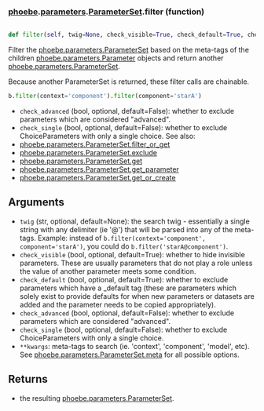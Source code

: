 ### [phoebe](phoebe.md).[parameters](phoebe.parameters.md).[ParameterSet](phoebe.parameters.ParameterSet.md).filter (function)


```py

def filter(self, twig=None, check_visible=True, check_default=True, check_advanced=False, check_single=False, **kwargs)

```



Filter the [phoebe.parameters.ParameterSet](phoebe.parameters.ParameterSet.md) based on the meta-tags of the
children [phoebe.parameters.Parameter](phoebe.parameters.Parameter.md) objects and return another
[phoebe.parameters.ParameterSet](phoebe.parameters.ParameterSet.md).

Because another ParameterSet is returned, these filter calls are
chainable.

```py
b.filter(context='component').filter(component='starA')
```

* `check_advanced` (bool, optional, default=False): whether to exclude parameters which
    are considered "advanced".
* `check_single` (bool, optional, default=False): whether to exclude ChoiceParameters
    with only a single choice.
See also:
* [phoebe.parameters.ParameterSet.filter_or_get](phoebe.parameters.ParameterSet.filter_or_get.md)
* [phoebe.parameters.ParameterSet.exclude](phoebe.parameters.ParameterSet.exclude.md)
* [phoebe.parameters.ParameterSet.get](phoebe.parameters.ParameterSet.get.md)
* [phoebe.parameters.ParameterSet.get_parameter](phoebe.parameters.ParameterSet.get_parameter.md)
* [phoebe.parameters.ParameterSet.get_or_create](phoebe.parameters.ParameterSet.get_or_create.md)

Arguments
-----------
* `twig` (str, optional, default=None): the search twig - essentially a single
    string with any delimiter (ie '@') that will be parsed
    into any of the meta-tags.  Example: instead of
    `b.filter(context='component', component='starA')`, you
    could do `b.filter('starA@component')`.
* `check_visible` (bool, optional, default=True): whether to hide invisible
    parameters.  These are usually parameters that do not
    play a role unless the value of another parameter meets
    some condition.
* `check_default` (bool, optional, default=True): whether to exclude parameters which
    have a _default tag (these are parameters which solely exist
    to provide defaults for when new parameters or datasets are
    added and the parameter needs to be copied appropriately).
* `check_advanced` (bool, optional, default=False): whether to exclude parameters which
    are considered "advanced".
* `check_single` (bool, optional, default=False): whether to exclude ChoiceParameters
    with only a single choice.
* `**kwargs`:  meta-tags to search (ie. 'context', 'component',
    'model', etc).  See [phoebe.parameters.ParameterSet.meta](phoebe.parameters.ParameterSet.meta.md)
    for all possible options.

Returns
----------
* the resulting [phoebe.parameters.ParameterSet](phoebe.parameters.ParameterSet.md).

